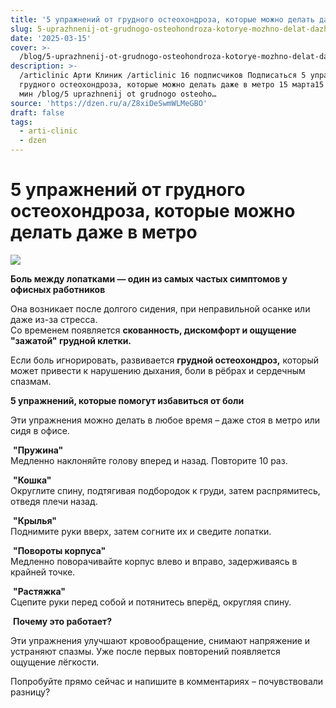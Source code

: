 ```yaml
---
title: '5 упражнений от грудного остеохондроза, которые можно делать даже в метро'
slug: 5-uprazhnenij-ot-grudnogo-osteohondroza-kotorye-mozhno-delat-dazhe-v-metro
date: '2025-03-15'
cover: >-
  /blog/5-uprazhnenij-ot-grudnogo-osteohondroza-kotorye-mozhno-delat-dazhe-v-metro/cover.jpg
description: >-
  /articlinic Арти Клиник /articlinic 16 подписчиков Подписаться 5 упражнений от
  грудного остеохондроза, которые можно делать даже в метро 15 марта15 мар 1 ~1
  мин /blog/5 uprazhnenij ot grudnogo osteoho…
source: 'https://dzen.ru/a/Z8xiDeSwmWLMeGBO'
draft: false
tags:
  - arti-clinic
  - dzen
---
```


# 5 упражнений от грудного остеохондроза, которые можно делать даже в метро

![](/blog/5-uprazhnenij-ot-grudnogo-osteohondroza-kotorye-mozhno-delat-dazhe-v-metro/img-0.jpg)

**Боль между лопатками — один из самых частых симптомов у офисных работников**  
  
Она возникает после долгого сидения, при неправильной осанке или даже из-за стресса.  
Со временем появляется **скованность, дискомфорт и ощущение "зажатой" грудной клетки.**  
  
Если боль игнорировать, развивается **грудной остеохондроз,** который может привести к нарушению дыхания, боли в рёбрах и сердечным спазмам.

**5 упражнений, которые помогут избавиться от боли**  
  
Эти упражнения можно делать в любое время – даже стоя в метро или сидя в офисе.  
  
 **"Пружина"**  
Медленно наклоняйте голову вперед и назад. Повторите 10 раз.  
  
 **"Кошка"**  
Округлите спину, подтягивая подбородок к груди, затем распрямитесь, отведя плечи назад.  
  
 **"Крылья"**  
Поднимите руки вверх, затем согните их и сведите лопатки.  
  
 **"Повороты корпуса"**  
Медленно поворачивайте корпус влево и вправо, задерживаясь в крайней точке.  
  
 **"Растяжка"**  
Сцепите руки перед собой и потянитесь вперёд, округляя спину.  
  
 **Почему это работает?**  
  
Эти упражнения улучшают кровообращение, снимают напряжение и устраняют спазмы. Уже после первых повторений появляется ощущение лёгкости.  
  
Попробуйте прямо сейчас и напишите в комментариях – почувствовали разницу?